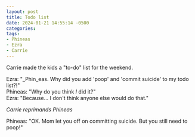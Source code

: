 ```yaml
---
layout: post
title: Todo list
date: 2024-01-21 14:55:14 -0500
categories:
tags:
- Phineas
- Ezra
- Carrie
---
```


Carrie made the kids a "to-do" list for the weekend.

Ezra: "_Phin_eas. Why did you add 'poop' and 'commit suicide' to my todo list?!"<br/>
Phineas: "Why do you think _I_ did it?"<br/>
Ezra: "Because... I don't think anyone else would do that."<br/>

_Carrie reprimands Phineas_

Phineas: "OK. Mom let you off on committing suicide. But you still need to poop!"


